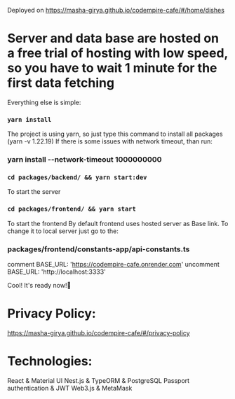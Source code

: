 Deployed on https://masha-girya.github.io/codempire-cafe/#/home/dishes

# Server and data base are hosted on a free trial of hosting with low speed, so you have to wait 1 minute for the first data fetching


Everything else is simple:

### `yarn install`

The project is using yarn, so just type this command to install all packages (yarn -v 1.22.19)
If there is some issues with network timeout, than run:
### yarn install --network-timeout 1000000000

### `cd packages/backend/ && yarn start:dev`

To start the server

### `cd packages/frontend/ && yarn start`

To start the frontend
By default frontend uses hosted server as Base link. To change it to local server just go to the:
### packages/frontend/constants-app/api-constants.ts
comment BASE_URL: 'https://codempire-cafe.onrender.com'
uncomment BASE_URL: 'http://localhost:3333'

Cool! It's ready now!🚀

# Privacy Policy:
https://masha-girya.github.io/codempire-cafe/#/privacy-policy

# Technologies:
  React & Material UI
  Nest.js & TypeORM & PostgreSQL
  Passport authentication & JWT
  Web3.js & MetaMask


